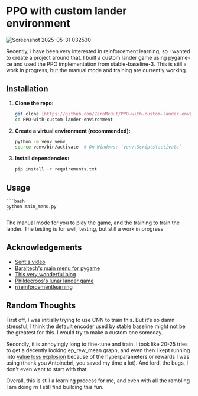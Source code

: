 
# PPO with custom lander environment
![Screenshot 2025-05-31 032530](https://github.com/user-attachments/assets/4eef797e-f016-47cf-af04-0f8900129b01)

Recently, I have been very interested in reinforcement learning, so I wanted to create a project around that. I built a custom lander game using pygame-ce and used the PPO implementation from stable-baseline-3. This is still a work in progress, but the manual mode and training are currently working.




## Installation

1.  **Clone the repo:**
    ```bash
    git clone [https://github.com/ZeroMeOut/PPO-with-custom-lander-environment.git](https://github.com/ZeroMeOut/PPO-with-custom-lander-environment.git)
    cd PPO-with-custom-lander-environment
    ```

2.  **Create a virtual environment (recommended):**
    ```bash
    python -m venv venv
    source venv/bin/activate  # On Windows: `venv\Scripts\activate`
    ```

3.  **Install dependencies:**
    ```bash
    pip install -r requirements.txt
    ```


    
## Usage
    ```bash
    python main_menu.py
    ```
The manual mode for you to play the game, and the training to train the lander. The testing is for well, testing, but still a work in progress




## Acknowledgements

 - [Sent's video](https://www.youtube.com/watch?v=uKnjGn8fF70&t=540s)
 - [Baraltech's main menu for pygame](https://github.com/baraltech/Menu-System-PyGamee)
 - [This very wonderful blog](https://antoinebrl.github.io/blog/rl-mars-lander/#reward-shaping)
 - [Phildecroos's lunar lander game](https://github.com/phildecroos/lunar_lander/)
 - [r/reinforcementlearning](https://www.reddit.com/r/reinforcementlearning/s/GGCzYxGnLp)
 


## Random Thoughts
First off, I was initially trying to use CNN to train this. But it's so damn stressful, I think the default encoder used by stable baseline might not be the greatest for this. I would try to make a custom one someday.

Secondly, it is annoyingly long to fine-tune and train. I took like 20-25 tries to get a decently looking ep_rew_mean graph, and even then I kept running into [value loss explosion](https://medium.com/@kaige.yang0110/in-training-ppo-how-to-balance-value-loss-and-policy-loss-cbf10d9d6b86) because of the hyperparameters or rewards I was using (thank you Antoinebrl, you saved my time a lot). And lord, the bugs, I don't even want to start with that.

Overall, this is still a learning process for me, and even with all the rambling I am doing rn I still find building this fun.
